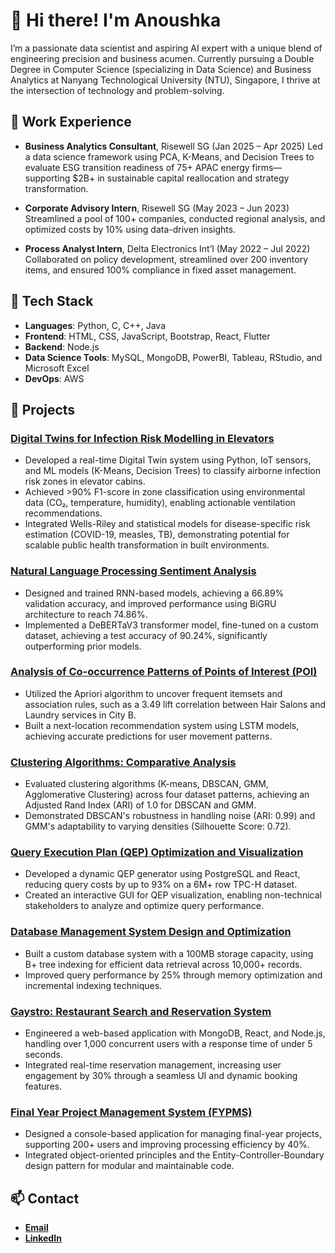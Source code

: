 # 👋 Hi there! I'm Anoushka

I’m a passionate data scientist and aspiring AI expert with a unique blend of engineering precision and business acumen. Currently pursuing a Double Degree in Computer Science (specializing in Data Science) and Business Analytics at Nanyang Technological University (NTU), Singapore, I thrive at the intersection of technology and problem-solving.

## 💼 Work Experience
- **Business Analytics Consultant**, Risewell SG (Jan 2025 – Apr 2025)
   Led a data science framework using PCA, K-Means, and Decision Trees to evaluate ESG transition readiness of 75+ APAC energy firms—supporting $2B+ in sustainable capital reallocation and strategy transformation.
- **Corporate Advisory Intern**, Risewell SG (May 2023 – Jun 2023)  
  Streamlined a pool of 100+ companies, conducted regional analysis, and optimized costs by 10% using data-driven insights.  

- **Process Analyst Intern**, Delta Electronics Int’l (May 2022 – Jul 2022)  
  Collaborated on policy development, streamlined over 200 inventory items, and ensured 100% compliance in fixed asset management.  

## 🔧 Tech Stack
- **Languages**: Python, C, C++, Java  
- **Frontend**: HTML, CSS, JavaScript, Bootstrap, React, Flutter
- **Backend**: Node.js  
- **Data Science Tools**: MySQL, MongoDB, PowerBI, Tableau, RStudio, and Microsoft Excel
- **DevOps**: AWS  

## 🚀 Projects  

### [**Digital Twins for Infection Risk Modelling in Elevators**](https://github.com/Anou-shka/Digital-Twins) 
- Developed a real-time Digital Twin system using Python, IoT sensors, and ML models (K-Means, Decision Trees) to classify airborne infection risk zones in elevator cabins.
- Achieved >90% F1-score in zone classification using environmental data (CO₂, temperature, humidity), enabling actionable ventilation recommendations.
- Integrated Wells-Riley and statistical models for disease-specific risk estimation (COVID-19, measles, TB), demonstrating potential for scalable public health transformation in built environments.

### [**Natural Language Processing Sentiment Analysis**](https://github.com/Anou-shka/SC4002_NLP)  
- Designed and trained RNN-based models, achieving a 66.89% validation accuracy, and improved performance using BiGRU architecture to reach 74.86%.  
- Implemented a DeBERTaV3 transformer model, fine-tuned on a custom dataset, achieving a test accuracy of 90.24%, significantly outperforming prior models.

### [**Analysis of Co-occurrence Patterns of Points of Interest (POI)**](https://github.com/Anou-shka/SC4020_Project_2)  
- Utilized the Apriori algorithm to uncover frequent itemsets and association rules, such as a 3.49 lift correlation between Hair Salons and Laundry services in City B.  
- Built a next-location recommendation system using LSTM models, achieving accurate predictions for user movement patterns. 

### [**Clustering Algorithms: Comparative Analysis**](https://github.com/lliangmengg/SC4020-Data-Analytics-Mining-Project)  
- Evaluated clustering algorithms (K-means, DBSCAN, GMM, Agglomerative Clustering) across four dataset patterns, achieving an Adjusted Rand Index (ARI) of 1.0 for DBSCAN and GMM.  
- Demonstrated DBSCAN's robustness in handling noise (ARI: 0.99) and GMM's adaptability to varying densities (Silhouette Score: 0.72).  

### [**Query Execution Plan (QEP) Optimization and Visualization**](https://github.com/FaizRsl/Database_System_Principles_Project_2) 
- Developed a dynamic QEP generator using PostgreSQL and React, reducing query costs by up to 93% on a 6M+ row TPC-H dataset.  
- Created an interactive GUI for QEP visualization, enabling non-technical stakeholders to analyze and optimize query performance.  

### [**Database Management System Design and Optimization**](https://github.com/FaizRsl/Database_System_Principles_Project_1) 
- Built a custom database system with a 100MB storage capacity, using B+ tree indexing for efficient data retrieval across 10,000+ records.  
- Improved query performance by 25% through memory optimization and incremental indexing techniques.  

### [**Gaystro: Restaurant Search and Reservation System**](https://github.com/Anou-shka/SC2006-Software-Eng)
- Engineered a web-based application with MongoDB, React, and Node.js, handling over 1,000 concurrent users with a response time of under 5 seconds.  
- Integrated real-time reservation management, increasing user engagement by 30% through a seamless UI and dynamic booking features.   

### [**Final Year Project Management System (FYPMS)**](https://github.com/its-naptime/SC2002-FYPManager)  
- Designed a console-based application for managing final-year projects, supporting 200+ users and improving processing efficiency by 40%.  
- Integrated object-oriented principles and the Entity-Controller-Boundary design pattern for modular and maintainable code.  
 
## 📫 Contact
- [**Email**](mailto:nahatanoushka@gmail.com)  
- [**LinkedIn**](https://linkedin.com/in/anoushka-nahata)  
